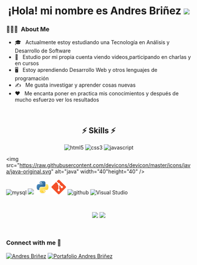 <h1 align=center>¡Hola! mi nombre es Andres Briñez  <img src="https://raw.githubusercontent.com/iampavangandhi/iampavangandhi/master/gifs/Hi.gif" width="30px"></h1>


<h3> 👨🏻‍💻 &nbsp;About Me </h3>

- 🎓 &nbsp; Actualmente estoy estudiando una Tecnología en Análisis y Desarrollo de Software
- 💼 &nbsp; Estudio por mi propia cuenta viendo videos,participando en charlas y en cursos 
- 🖥️ &nbsp; Estoy aprendiendo Desarrollo Web y otros lenguajes de programación
- ✍️ &nbsp; Me  gusta  investigar y aprender cosas  nuevas
- ❤️ &nbsp; Me encanta  poner en practica mis conocimientos  y después de mucho esfuerzo ver los resultados 

<br>
<h2 align="center">⚡ Skills ⚡</h2>
<p align="center"> 
 <img src="https://img.icons8.com/color/48/000000/html-5--v1.png"  alt="html5" width="40" height="40" />
 <img src="https://img.icons8.com/color/48/000000/css3.png" alt="css3" width="40" height="40"/>
 <img src="https://img.icons8.com/color-glass/48/000000/js.png" alt="javascript" width="40" height="40"  />
 
 <img src="https://raw.githubusercontent.com/devicons/devicon/master/icons/java/java-original.svg" alt="java" width="40"height="40" /> 
 
 <img src="https://i.pinimg.com/564x/09/7b/34/097b349ab1d78c15744c3a89ff457939--technology-logo-vector-free.jpg" alt="mysql" width="40" height="40" />
 <img src="https://img.icons8.com/color/48/000000/mysql-logo.png"/>
 <img src="https://raw.githubusercontent.com/devicons/devicon/master/icons/python/python-original.svg" alt="python" width="40" height="40" /> 
 <img src="https://github.com/devicons/devicon/blob/master/icons/git/git-original.svg" alt="git" width="40" height="40" /> 
 <img src="https://github.githubassets.com/images/modules/logos_page/GitHub-Mark.png" alt="github" width="40" height="40" />
 <img  src="https://d1yjjnpx0p53s8.cloudfront.net/styles/logo-thumbnail/s3/102016/untitled-1_115.jpg" alt="Visual Studio" width="40" height="40" />
    
<!--     </a> <a href="https://nodejs.org" target="_blank" rel="noreferrer"> <img
      src="https://raw.githubusercontent.com/devicons/devicon/master/icons/nodejs/nodejs-original-wordmark.svg"
      alt="nodejs" width="40" height="40" /> </a> <a href="https://pandas.pydata.org/" target="_blank" rel="noreferrer">
    <img
      src="https://raw.githubusercontent.com/devicons/devicon/2ae2a900d2f041da66e950e4d48052658d850630/icons/pandas/pandas-original.svg"
      alt="pandas" width="40" height="40" /> -->
        

<!--     </a> <a href="https://reactjs.org/" target="_blank" rel="noreferrer"> <img
      src="https://raw.githubusercontent.com/devicons/devicon/master/icons/react/react-original-wordmark.svg"
      alt="react" width="40" height="40" /> </a>  -->
<!--     <a href="https://sass-lang.com" target="_blank" rel="noreferrer"> <img
      src="https://raw.githubusercontent.com/devicons/devicon/master/icons/sass/sass-original.svg" alt="sass" width="40"
      height="40" /> </a> -->
  
<!--     <a href="https://httpd.apache.org/" target="_blank" rel="noreferrer"> <img
      src="https://knock.center/static/k/k.apache.jpg" alt="apache" width="40"
      height="40" /> </a> -->
    
<!--     <a href="https://getbootstrap.com" target="_blank" rel="noreferrer">
    <img src="https://raw.githubusercontent.com/devicons/devicon/master/icons/bootstrap/bootstrap-plain-wordmark.svg"
      alt="bootstrap" width="40" height="40" /> </a>  -->
  
    
    
</p>

<br>
  

<p align=center>
   <img height="180em" src="https://github-readme-stats.vercel.app/api?username=andres-brinez&theme==buefy&show_icons=true" />
   <img height="180em" src="https://github-readme-stats.vercel.app/api/top-langs/?username=andres-brinez&themebuefy&layout=compact" />
</p>

<br>


<h3 align="left">Connect with me 🤝</h3>
<p align="left">
  <a href="https://www.linkedin.com/in/andres-bri%C3%B1ez/" target="_blank"><img align="center"
      src="https://raw.githubusercontent.com/rahuldkjain/github-profile-readme-generator/master/src/images/icons/Social/linked-in-alt.svg"
      alt="Andres Briñez" height="30" width="40" /></a>
   <a href="https://andres-brinez.github.io/proyecto-portafolio/" target="_blank"><img align="center"
      src="https://img.icons8.com/external-kiranshastry-lineal-color-kiranshastry/64/000000/external-portfolio-advertising-kiranshastry-lineal-color-kiranshastry.png"
      alt="Portafolio Andres Briñez" height="40" width="40"/> </a>
      
</p>

